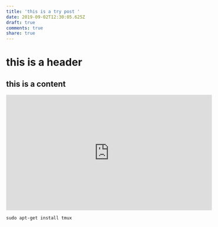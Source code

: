 ```yaml
---
title: 'this is a try post '
date: 2019-09-02T12:30:05.625Z
draft: true
comments: true
share: true
---
```

# this is a header

## this is a content

<iframe width="560" height="315" src="https://www.youtube.com/embed/c7vpcqA6SEQ" frameborder="0" allow="accelerometer; autoplay; encrypted-media; gyroscope; picture-in-picture" allowfullscreen></iframe>

```
sudo apt-get install tmux
```
